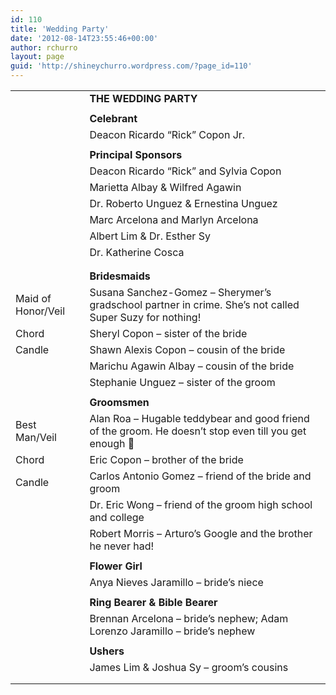 ```yaml
---
id: 110
title: 'Wedding Party'
date: '2012-08-14T23:55:46+00:00'
author: rchurro
layout: page
guid: 'http://shineychurro.wordpress.com/?page_id=110'
---
```


|  |  |
|---|---|
|  | **THE WEDDING PARTY** |
|  |  |
|  | **Celebrant** |
|  | Deacon Ricardo “Rick” Copon Jr. |
|  |  |
|  | **Principal Sponsors** |
|  | Deacon Ricardo “Rick” and Sylvia Copon |
|  | Marietta Albay &amp; Wilfred Agawin |
|  | Dr. Roberto Unguez &amp; Ernestina Unguez |
|  | Marc Arcelona and Marlyn Arcelona |
|  | Albert Lim &amp; Dr. Esther Sy |
|  | Dr. Katherine Cosca |
|  |  |
|  |  |
|  | **Bridesmaids** |
| Maid of Honor/Veil | Susana Sanchez-Gomez – Sherymer’s gradschool partner in crime. She’s not called Super Suzy for nothing! |
| Chord | Sheryl Copon – sister of the bride |
| Candle | Shawn Alexis Copon – cousin of the bride |
|  | Marichu Agawin Albay – cousin of the bride |
|  | Stephanie Unguez – sister of the groom |
|  |  |
|  | **Groomsmen** |
| Best Man/Veil | Alan Roa – Hugable teddybear and good friend of the groom. He doesn’t stop even till you get enough 🙂 |
| Chord | Eric Copon – brother of the bride |
| Candle | Carlos Antonio Gomez – friend of the bride and groom |
|  | Dr. Eric Wong – friend of the groom high school and college |
|  | Robert Morris – Arturo’s Google and the brother he never had! |
|  |  |
|  | **Flower Girl** |
|  | Anya Nieves Jaramillo – bride’s niece |
|  |  |
|  | **Ring Bearer &amp; Bible Bearer** |
|  | Brennan Arcelona – bride’s nephew; Adam Lorenzo Jaramillo – bride’s nephew |
|  |  |
|  | **Ushers** |
|  | James Lim &amp; Joshua Sy – groom’s cousins |
|  |  |
|  |  |